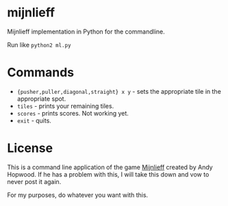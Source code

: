 # mijnlieff
Mijnlieff implementation in Python for the commandline.

Run like `python2 ml.py`

# Commands
* `{pusher,puller,diagonal,straight} x y` - sets the appropriate tile in the appropriate spot.
* `tiles` - prints your remaining tiles.
* `scores` - prints scores. Not working yet.
* `exit` - quits.

# License
This is a command line application of the game [Mijnlieff](https://boardgamegeek.com/boardgame/72667/mijnlieff "Mijnlieff") created by Andy Hopwood. If he has a problem with this, I will take this down and vow to never post it again.

For my purposes, do whatever you want with this.
